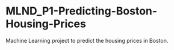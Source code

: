 # MLND_P1-Predicting-Boston-Housing-Prices
Machine Learning project to predict the housing prices in Boston.
